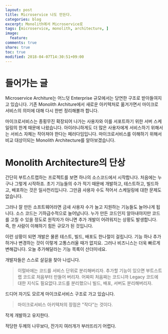 ```yaml
---
layout: post
title: Microservice 나도 만든다.
categories: blog
excerpt: Monolith에서 Microservice로
tags: [microservice, monolith, architecture, ]
image:
  feature: 
comments: true
share: true
toc: true
modified: 2018-04-07T14:30:51+09:00
---
```


# 들어가는 글
Microservice Architure는 어느덧 Enterprise 규모에서는 당연한 구조로 받아들여지고 있습니다. 기존 Monolith Architure에서 새로운 아키텍처로 옮겨가면서 마이크로 서비스의 의미에 대해 다시 한번 정리해볼까 합니다.

마이크로서비스는 종횡무진 확장되어 나가는 사용자와 이를 서포트하기 위한 서버 스케일링의 한계 때문에 나왔습니다. 아이러니하게도 더 많은 사용자에게 서비스하기 위해서는 서비스 자체는 작아져야 한다는 페러다임입니다. 마이크로서비스를 이해하기 위해서 비교 대상이되는 Monolith Architecture를 알아보겠습니다.

# Monolith Architecture의 단상
간단히 부트스트랩하는 프로젝트를 보면 하나의 소스코드에서 시작합니다. 처음에는 누구나 그렇게 시작하죠. 초기 기능들의 수가 적기 때문에 개발하고, 테스트하고, 빌드하고, 배포하는 것은 일사천리입니다. 그만큼 사용자 수도 적어서 스케일링에 대한 문제도 없습니다.

그러나 잘 만든 소프트웨어라면 금새 사용자 수가 늘고 지원하는 기능들도 늘어나게 됩니다. 소스 코드는 기하급수적으로 늘어납니다. 누가 만든 코드인지 알아내야지만 코드를 고칠 수 있을 정도로 원작자가 아니면 추가 개발이 어려워지는 상황도 발생합니다. 즉, 한 사람이 이해하기 힘든 규모가 된 것입니다.

이런 상황이 되면 개발은 물론 테스트, 빌드, 배포도 한나절이 걸립니다. 기능 하나 추가하거나 변경하는 것이 이렇게 고통스러울 때가 없지요. 그러나 비즈니스는 더욱 빠르게 변해갑니다. 오늘 추가해달라는 기능 목록이 산더미네요.

개발자들은 스스로 살길을 찾아 나섭니다. 
> 이럴바에는 코드를 서비스 단위로 분리해버리자. 추가할 기능이 있으면 부트스트랩 코드로 처음부터 만들어 버리자. 어짜피 처음짜는 코드니까 Legacy 코드에 대한 지식도 필요없다.코드를 분리했으니 빌드, 배포, 서버도 분리해버리자. 

드디어 자기도 모르게 마이크로서비스 구조로 가고 있습니다.

> 마이크로서비스 아키텍처의 장점은 "작다"는 것이다.


작게 개발하고 유지한다.


적당한 두께의 나무보다, 잔가지 여러개가 부러뜨리기 어렵다.



